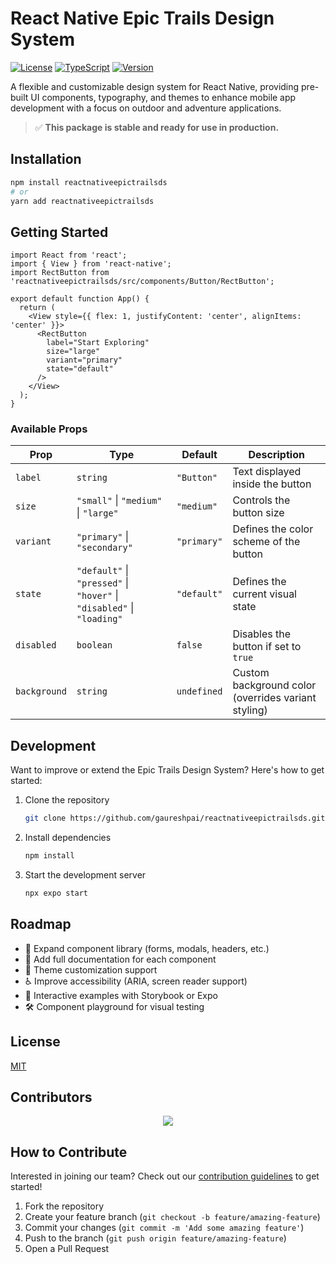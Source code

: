 # React Native Epic Trails Design System

[![License](https://img.shields.io/npm/l/reactnativeepictrailsds.svg)](https://github.com/gaureshpai/reactnativeepictrailsds/blob/main/LICENSE)
[![TypeScript](https://img.shields.io/badge/TypeScript-Ready-blue.svg)](https://www.typescriptlang.org/)
[![Version](https://img.shields.io/npm/v/reactnativeepictrailsds.svg)](https://www.npmjs.com/package/reactnativeepictrailsds)

A flexible and customizable design system for React Native, providing pre-built UI components, typography, and themes to enhance mobile app development with a focus on outdoor and adventure applications.

> ✅ **This package is stable and ready for use in production.**

## Installation

```bash
npm install reactnativeepictrailsds
# or
yarn add reactnativeepictrailsds
```
## Getting Started

```tsx
import React from 'react';
import { View } from 'react-native';
import RectButton from 'reactnativeepictrailsds/src/components/Button/RectButton';

export default function App() {
  return (
    <View style={{ flex: 1, justifyContent: 'center', alignItems: 'center' }}>
      <RectButton 
        label="Start Exploring"
        size="large"
        variant="primary"
        state="default"
      />
    </View>
  );
}
```

### Available Props

| Prop       | Type                        | Default     | Description                                         |
|------------|-----------------------------|-------------|-----------------------------------------------------|
| `label`    | `string`                    | `"Button"`  | Text displayed inside the button                    |
| `size`     | `"small"` \| `"medium"` \| `"large"` | `"medium"` | Controls the button size                            |
| `variant`  | `"primary"` \| `"secondary"` | `"primary"` | Defines the color scheme of the button              |
| `state`    | `"default"` \| `"pressed"` \| `"hover"` \| `"disabled"` \| `"loading"` | `"default"` | Defines the current visual state                    |
| `disabled` | `boolean`                   | `false`     | Disables the button if set to `true`                |
| `background` | `string`                 | `undefined` | Custom background color (overrides variant styling) |

## Development

Want to improve or extend the Epic Trails Design System? Here's how to get started:

1. Clone the repository
   ```bash
   git clone https://github.com/gaureshpai/reactnativeepictrailsds.git
   ```

2. Install dependencies
   ```bash
   npm install
   ```

3. Start the development server
   ```bash
   npx expo start
   ```
   
## Roadmap

- 🚀 Expand component library (forms, modals, headers, etc.)
- 📖 Add full documentation for each component
- 🎨 Theme customization support
- ♿ Improve accessibility (ARIA, screen reader support)
- 🧪 Interactive examples with Storybook or Expo
- 🛠️ Component playground for visual testing

## License

[MIT](https://github.com/gaureshpai/reactnativeepictrailsds/blob/main/LICENSE)

## Contributors

<div align="center">
  <a href="https://github.com/gaureshpai/reactnativeepictrailsds/graphs/contributors">
    <img src="https://contrib.rocks/image?repo=gaureshpai/reactnativeepictrailsds" />
  </a>
</div>

## How to Contribute

Interested in joining our team? Check out our [contribution guidelines](CONTRIBUTING.md) to get started!

1. Fork the repository
2. Create your feature branch (`git checkout -b feature/amazing-feature`)
3. Commit your changes (`git commit -m 'Add some amazing feature'`)
4. Push to the branch (`git push origin feature/amazing-feature`)
5. Open a Pull Request